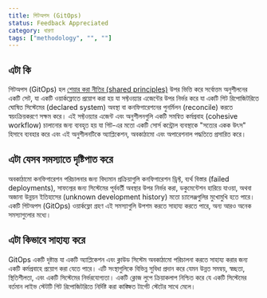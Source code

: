 ```yaml
---
title: গিটঅপস (GitOps)
status: Feedback Appreciated
category: ধারণা
tags: ["methodology", "", ""]
---
```


## এটা কি

গিটঅপস (GitOps) হল [শেয়ার করা নীতির (shared principles)](https://opengitops.dev/) উপর ভিত্তি করে সর্বোত্তম অনুশীলনের একটি সেট, যা একটি ওয়ার্কফ্লোতে প্রয়োগ করা হয় যা সফ্টওয়্যার এজেন্টের উপর নির্ভর করে যা একটি গিট রিপোজিটরিতে ঘোষিত সিস্টেমের (declared system) অবস্থা বা কনফিগারেশনের পুনর্মিলন (reconcile) করতে স্বয়ংক্রিয়করণে সক্ষম করে। এই সফ্টওয়্যার এজেন্ট এবং অনুশীলনগুলি একটি সমন্বিত কর্মপ্রবাহ (cohesive workflow) চালানোর জন্য ব্যবহৃত হয় যা গিট-এর মতো একটি সোর্স কন্ট্রোল ব্যবস্থাকে "সত্যের একক উৎস" হিসাবে ব্যবহার করে এবং এই অনুশীলনটিকে অ্যাপ্লিকেশন, অবকাঠামো এবং অপারেশনাল পদ্ধতিতে প্রসারিত করে।

## এটা যেসব সমস্যাতে দৃষ্টিপাত করে

অবকাঠামো কনফিগারেশন পরিচালনার জন্য বিদ্যমান প্রক্রিয়াগুলি কনফিগারেশন ড্রিফ্ট, ব্যর্থ বিস্তার (failed deployments), সাফল্যের জন্য সিস্টেমের পূর্ববর্তী অবস্থার উপর নির্ভর করা, ডকুমেন্টেশন হারিয়ে যাওয়া, অথবা অজানা উন্নয়ন ইতিহাসের (unknown development history) মতো চ্যালেঞ্জগুলির মুখোমুখি হতে পারে। একটি গিটঅপস (GitOps) ওয়ার্কফ্লো গ্রহণ এই সমস্যাগুলি উপশম করতে সাহায্য করতে পারে, অন্য আরও অনেক সমস্যাগুলোর মধ্যে।

## এটা কিভাবে সাহায্য করে

GitOps একটি দৃষ্টান্ত যা একটি অ্যাপ্লিকেশন এবং ক্লাউড সিস্টেম অবকাঠামো পরিচালনা করতে সাহায্য করার জন্য একটি কর্মপ্রবাহে প্রয়োগ করা যেতে পারে। এটি সংস্থাগুলিকে বিভিন্ন সুবিধা প্রদান করে যেমন উন্নত সমন্বয়, স্বচ্ছতা, স্থিতিশীলতা, এবং একটি সিস্টেমের নির্ভরযোগ্যতা। একটি ক্লোজ লুপে ক্রিয়াকলাপ নিশ্চিত করে যে একটি সিস্টেমের বর্তমান লাইভ স্টেটটি গিট রিপোজিটরিতে নির্দিষ্ট করা কাঙ্ক্ষিত টার্গেট স্টেটের সাথে মেলে।